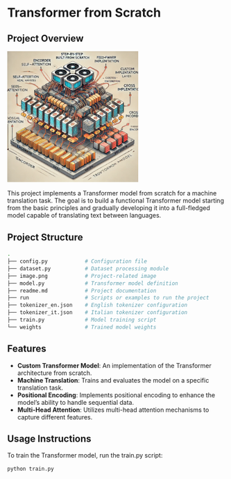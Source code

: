 # Transformer from Scratch

## Project Overview
<!-- ![alt text](image-1.png) -->
<img src="image-1.png" alt="alt text" style="width: 60%;"/>

This project implements a Transformer model from scratch for a machine translation task. The goal is to build a functional Transformer model starting from the basic principles and gradually developing it into a full-fledged model capable of translating text between languages.

## Project Structure

```bash
.
├── config.py            # Configuration file
├── dataset.py           # Dataset processing module
├── image.png            # Project-related image
├── model.py             # Transformer model definition
├── readme.md            # Project documentation
├── run                  # Scripts or examples to run the project
├── tokenizer_en.json    # English tokenizer configuration
├── tokenizer_it.json    # Italian tokenizer configuration
├── train.py             # Model training script
└── weights              # Trained model weights
```

## Features

- **Custom Transformer Model**: An implementation of the Transformer architecture from scratch.
- **Machine Translation**: Trains and evaluates the model on a specific translation task.
- **Positional Encoding**: Implements positional encoding to enhance the model’s ability to handle sequential data.
- **Multi-Head Attention**: Utilizes multi-head attention mechanisms to capture different features.

## Usage Instructions

To train the Transformer model, run the train.py script:
```bash
python train.py
```
